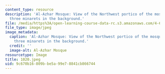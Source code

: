 ```yaml
---
content_type: resource
description: 'Al-Azhar Mosque: View of the Northwest portico of the mosque with the
  three minarets in the background.'
file: /media/https%3A/open-learning-course-data-rc.s3.amazonaws.com/4-615-the-architecture-of-cairo-spring-2002/9c670b16809bbe5a99e78841cb866744_1020.jpeg
file_type: image/jpeg
image_metadata:
  caption: 'Al-Azhar Mosque: View of the Northwest portico of the mosque with the
    three minarets in the background.'
  credit: ''
  image-alt: Al-Azhar Mosque
resourcetype: Image
title: 1020.jpeg
uid: 9c670b16-809b-be5a-99e7-8841cb866744
---
```

